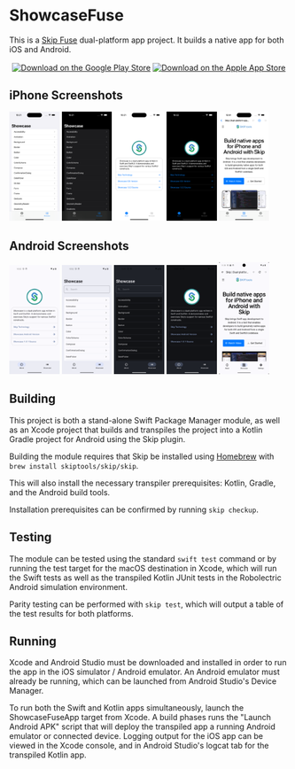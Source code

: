 # ShowcaseFuse

This is a [Skip Fuse](https://skip.tools) dual-platform app project.
It builds a native app for both iOS and Android.

<div align="center">
  <a href="https://play.google.com/store/apps/details?id=org.appfair.app.Showcase" style="display: inline-block;"><img src="https://appfair.org/assets/badges/google-play-store.svg" alt="Download on the Google Play Store" style="height: 60px; vertical-align: middle; object-fit: contain;" /></a>
  <a href="https://apps.apple.com/us/app/skip-showcase/id6474885022" style="display: inline-block;"><img src="https://appfair.org/assets/badges/apple-app-store.svg" alt="Download on the Apple App Store" style="height: 60px; vertical-align: middle; object-fit: contain;" /></a>
</div>

## iPhone Screenshots

<img src="Darwin/fastlane/screenshots/en-US/1_en-US.png" style="width: 18%" /> <img src="Darwin/fastlane/screenshots/en-US/2_en-US.png" style="width: 18%" /> <img src="Darwin/fastlane/screenshots/en-US/3_en-US.png" style="width: 18%" /> <img src="Darwin/fastlane/screenshots/en-US/4_en-US.png" style="width: 18%" /> <img src="Darwin/fastlane/screenshots/en-US/5_en-US.png" style="width: 18%" />


## Android Screenshots

<img src="Android/fastlane/metadata/android/en-US/images/phoneScreenshots/1_en-US.png" style="width: 18%" /> <img src="Android/fastlane/metadata/android/en-US/images/phoneScreenshots/2_en-US.png" style="width: 18%" /> <img src="Android/fastlane/metadata/android/en-US/images/phoneScreenshots/3_en-US.png" style="width: 18%" /> <img src="Android/fastlane/metadata/android/en-US/images/phoneScreenshots/4_en-US.png" style="width: 18%" /> <img src="Android/fastlane/metadata/android/en-US/images/phoneScreenshots/5_en-US.png" style="width: 18%" />


## Building

This project is both a stand-alone Swift Package Manager module,
as well as an Xcode project that builds and transpiles the project
into a Kotlin Gradle project for Android using the Skip plugin.

Building the module requires that Skip be installed using
[Homebrew](https://brew.sh) with `brew install skiptools/skip/skip`.

This will also install the necessary transpiler prerequisites:
Kotlin, Gradle, and the Android build tools.

Installation prerequisites can be confirmed by running `skip checkup`.

## Testing

The module can be tested using the standard `swift test` command
or by running the test target for the macOS destination in Xcode,
which will run the Swift tests as well as the transpiled
Kotlin JUnit tests in the Robolectric Android simulation environment.

Parity testing can be performed with `skip test`,
which will output a table of the test results for both platforms.

## Running

Xcode and Android Studio must be downloaded and installed in order to
run the app in the iOS simulator / Android emulator.
An Android emulator must already be running, which can be launched from
Android Studio's Device Manager.

To run both the Swift and Kotlin apps simultaneously,
launch the ShowcaseFuseApp target from Xcode.
A build phases runs the "Launch Android APK" script that
will deploy the transpiled app a running Android emulator or connected device.
Logging output for the iOS app can be viewed in the Xcode console, and in
Android Studio's logcat tab for the transpiled Kotlin app.
